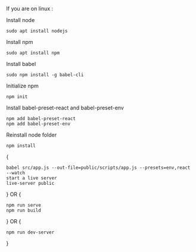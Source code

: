 If you are on linux :

Install node
    
    sudo apt install nodejs
    
Install npm
    
    sudo apt install npm

Install babel
    
    sudo npm install -g babel-cli

Initialize npm
    
    npm init

Install babel-preset-react and babel-preset-env
    
    npm add babel-preset-react
    npm add babel-preset-env

Reinstall node folder
    
    npm install

{

    babel src/app.js --out-file=public/scripts/app.js --presets=env,react --watch
    start a live server
    live-server public

} 
OR
{

    npm run serve
    npm run build 

}
OR
{

    npm run dev-server

}
